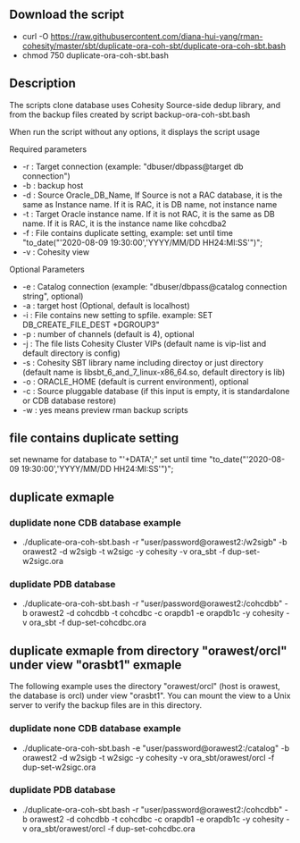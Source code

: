 ## Download the script
- curl -O https://raw.githubusercontent.com/diana-hui-yang/rman-cohesity/master/sbt/duplicate-ora-coh-sbt/duplicate-ora-coh-sbt.bash
- chmod 750 duplicate-ora-coh-sbt.bash

## Description
The scripts clone database uses Cohesity Source-side dedup library, and from the backup files created by script backup-ora-coh-sbt.bash

When run the script without any options, it displays the script usage

Required parameters

- -r : Target connection (example: "dbuser/dbpass@target db connection")
- -b : backup host
- -d : Source Oracle_DB_Name, If Source is not a RAC database, it is the same as Instance name. If it is RAC, it is DB name, not instance name
- -t : Target Oracle instance name. If it is not RAC, it is the same as DB name. If it is RAC, it is the instance name like cohcdba2
- -f : File contains duplicate setting, example: set until time "to_date("'2020-08-09 19:30:00','YYYY/MM/DD HH24:MI:SS'")";
- -v : Cohesity view

Optional Parameters

- -e : Catalog connection (example: "dbuser/dbpass@catalog connection string", optional)
- -a : target host (Optional, default is localhost)
- -i : File contains new setting to spfile. example: SET DB_CREATE_FILE_DEST +DGROUP3"
- -p : number of channels (default is 4), optional
- -j : The file lists Cohesity Cluster VIPs (default name is vip-list and default directory is config)
- -s : Cohesity SBT library name including directoy or just directory (default name is libsbt_6_and_7_linux-x86_64.so, default directory is lib)
- -o : ORACLE_HOME (default is current environment), optional
- -c : Source pluggable database (if this input is empty, it is standardalone or CDB database restore)
- -w : yes means preview rman backup scripts 

## file contains duplicate setting
set newname for database to "'+DATA';"
set until time \"to_date("'2020-08-09 19:30:00','YYYY/MM/DD HH24:MI:SS'")\";

## duplicate exmaple

### duplidate none CDB database example
- ./duplicate-ora-coh-sbt.bash -r "user/password@orawest2:/w2sigb" -b orawest2 -d w2sigb -t w2sigc -y cohesity -v ora_sbt -f dup-set-w2sigc.ora
### duplidate PDB database
- ./duplicate-ora-coh-sbt.bash -r "user/password@orawest2:/cohcdbb" -b orawest2 -d cohcdbb -t cohcdbc -c orapdb1 -e orapdb1c -y cohesity -v ora_sbt -f dup-set-cohcdbc.ora
  
## duplicate exmaple from directory "orawest/orcl" under view "orasbt1" exmaple
The following example uses the directory "orawest/orcl" (host is orawest, the database is orcl) under view "orasbt1". You can mount the view to a Unix server to verify the backup files are in this directory.

### duplidate none CDB database example
- ./duplicate-ora-coh-sbt.bash -e "user/password@orawest2:/catalog" -b orawest2 -d w2sigb -t w2sigc -y cohesity -v ora_sbt/orawest/orcl -f dup-set-w2sigc.ora
### duplidate PDB database
- ./duplicate-ora-coh-sbt.bash -r "user/password@orawest2:/cohcdbb" -b orawest2 -d cohcdbb -t cohcdbc -c orapdb1 -e orapdb1c -y cohesity -v ora_sbt/orawest/orcl -f dup-set-cohcdbc.ora
